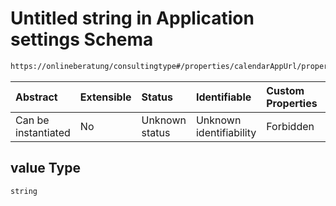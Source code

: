# Untitled string in Application settings Schema

```txt
https://onlineberatung/consultingtype#/properties/calendarAppUrl/properties/value
```



| Abstract            | Extensible | Status         | Identifiable            | Custom Properties | Additional Properties | Access Restrictions | Defined In                                                                     |
| :------------------ | :--------- | :------------- | :---------------------- | :---------------- | :-------------------- | :------------------ | :----------------------------------------------------------------------------- |
| Can be instantiated | No         | Unknown status | Unknown identifiability | Forbidden         | Allowed               | none                | [application-settings.json*](application-settings.json "open original schema") |

## value Type

`string`

